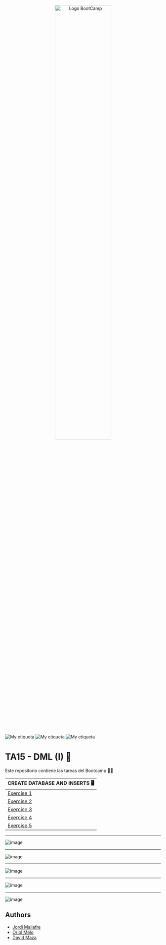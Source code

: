<picture>
  <source media="(prefers-color-scheme: dark)" srcset="https://github.com/TECHMA-Bootcamp-FullStack-Java-Angular/dmb-tsys-java-2010-ta15/blob/main/docs/logoDark.png?raw=true">
  <source media="(prefers-color-scheme: light)" srcset="https://github.com/TECHMA-Bootcamp-FullStack-Java-Angular/dmb-tsys-java-2010-ta15/blob/main/docs/logoLithg.png?raw=true">
  <div align="center"><img width="60%"  src="https://github.com/TECHMA-Bootcamp-FullStack-Java-Angular/dmb-tsys-java-2010-ta15/blob/main/docs/logoLithg.png?raw=true"  alt="Logo BootCamp" /></div>
</picture>



![My etiqueta](https://img.shields.io/badge/Jordi%20Mallafre-%20jordimall-orange)  ![My etiqueta](https://img.shields.io/badge/Oriol%20Melo-%20OriolMelo-yellow) ![My etiqueta](https://img.shields.io/badge/David%20Maza-DiveCode-blue)



# TA15 - DML (I) 📇
Este repositorio contiene las tareas del Bootcamp 👨‍💻

| CREATE DATABASE AND INSERTS  🖥️ 
| ------------- 
| [Exercise 1](https://github.com/TECHMA-Bootcamp-FullStack-Java-Angular/dmb-tsys-java-2010-ta15/blob/main/ta15_01.sql)  
| [Exercise 2](https://github.com/TECHMA-Bootcamp-FullStack-Java-Angular/dmb-tsys-java-2010-ta15/blob/main/ta15_02.sql)  
| [Exercise 3](https://github.com/TECHMA-Bootcamp-FullStack-Java-Angular/dmb-tsys-java-2010-ta15/blob/main/ta15_03.sql)
| [Exercise 4](https://github.com/TECHMA-Bootcamp-FullStack-Java-Angular/dmb-tsys-java-2010-ta15/blob/main/ta15_04.sql)     
| [Exercise 5](https://github.com/TECHMA-Bootcamp-FullStack-Java-Angular/dmb-tsys-java-2010-ta15/blob/main/ta15_05.sql)  


***
![image](https://github.com/TECHMA-Bootcamp-FullStack-Java-Angular/dmb-tsys-java-2010-ta15/blob/main/docs/imge1.png?raw=true)
***
![image](https://github.com/TECHMA-Bootcamp-FullStack-Java-Angular/dmb-tsys-java-2010-ta15/blob/main/docs/imge2.png?raw=true)
***
![image](https://github.com/TECHMA-Bootcamp-FullStack-Java-Angular/dmb-tsys-java-2010-ta15/blob/main/docs/imge3.png?raw=true)
***
![image](https://github.com/TECHMA-Bootcamp-FullStack-Java-Angular/dmb-tsys-java-2010-ta15/blob/main/docs/imge4.png?raw=true)
***
![image](https://github.com/TECHMA-Bootcamp-FullStack-Java-Angular/dmb-tsys-java-2010-ta15/blob/main/docs/imge5.png?raw=true)




## Authors 

- [Jordi Mallafre](https://github.com/jordimall) 
- [Oriol Melo](https://github.com/OriolMelo)
- [David Maza](https://github.com/d-maza)
